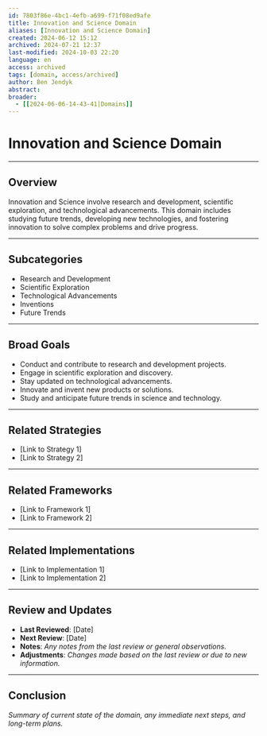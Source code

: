 ```yaml
---
id: 7803f86e-4bc1-4efb-a699-f71f08ed9afe
title: Innovation and Science Domain
aliases: [Innovation and Science Domain]
created: 2024-06-12 15:12
archived: 2024-07-21 12:37
last-modified: 2024-10-03 22:20
language: en
access: archived
tags: [domain, access/archived]
author: Ben Jendyk
abstract:
broader:
  - [[2024-06-06-14-43-41|Domains]]
---
```


# Innovation and Science Domain

--- 

## Overview

Innovation and Science involve research and development, scientific exploration, and technological advancements. This domain includes studying future trends, developing new technologies, and fostering innovation to solve complex problems and drive progress.

--- 

## Subcategories

- Research and Development
- Scientific Exploration
- Technological Advancements
- Inventions
- Future Trends

---

## Broad Goals

- Conduct and contribute to research and development projects.
- Engage in scientific exploration and discovery.
- Stay updated on technological advancements.
- Innovate and invent new products or solutions.
- Study and anticipate future trends in science and technology.

---  

## Related Strategies

- [Link to Strategy 1]
- [Link to Strategy 2]

--- 

## Related Frameworks

- [Link to Framework 1]
- [Link to Framework 2]

--- 

## Related Implementations

- [Link to Implementation 1]
- [Link to Implementation 2]

---

## Review and Updates

- **Last Reviewed**: [Date] 
- **Next Review**: [Date] 
- **Notes**: *Any notes from the last review or general observations.* 
- **Adjustments**: *Changes made based on the last review or due to new information.*

--- 

## Conclusion

*Summary of current state of the domain, any immediate next steps, and long-term plans.*
